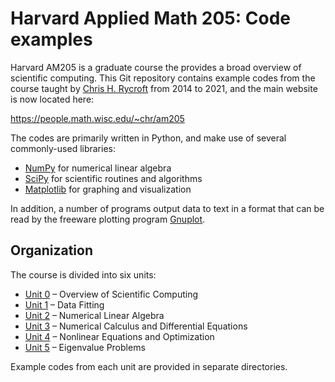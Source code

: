 # Harvard Applied Math 205: Code examples
Harvard AM205 is a graduate course the provides a broad overview of scientific
computing. This Git repository contains example codes from the course taught by
[Chris H. Rycroft](https://people.math.wisc.edu/~chr) from 2014 to 2021, and
the main website is now located here:

https://people.math.wisc.edu/~chr/am205

The codes are primarily written in Python, and make use of several
commonly-used libraries:

- [NumPy](https://numpy.org) for numerical linear algebra
- [SciPy](https://scipy.org) for scientific routines and algorithms
- [Matplotlib](https://matplotlib.org) for graphing and visualization

In addition, a number of programs output data to text in a format that can be
read by the freeware plotting program [Gnuplot](http://gnuplot.info).

## Organization
The course is divided into six units:

- [Unit 0](0_overview) – Overview of Scientific Computing
- [Unit 1](1_data_fitting) – Data Fitting
- [Unit 2](2_num_lin_alg) – Numerical Linear Algebra
- [Unit 3](3_num_calculus) – Numerical Calculus and Differential Equations
- [Unit 4](4_optimization) – Nonlinear Equations and Optimization
- [Unit 5](5_eig_problems) – Eigenvalue Problems

Example codes from each unit are provided in separate directories.
